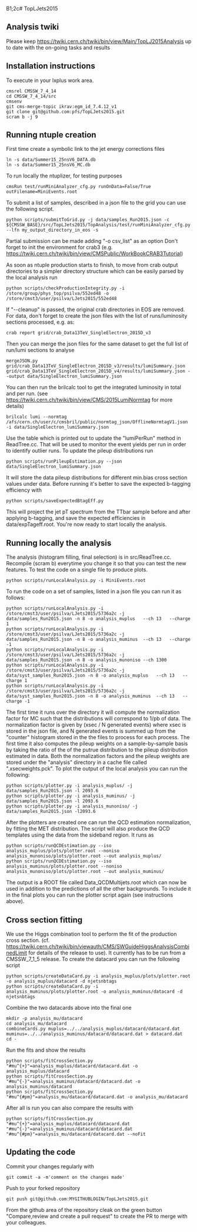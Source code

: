 B1;2c# TopLJets2015

## Analysis twiki
Please keep 
https://twiki.cern.ch/twiki/bin/view/Main/TopLJ2015Analysis
up to date with the on-going tasks and results

## Installation instructions
To execute in your lxplus work area.
```
cmsrel CMSSW_7_4_14
cd CMSSW_7_4_14/src
cmsenv
git cms-merge-topic ikrav:egm_id_7.4.12_v1
git clone git@github.com:pfs/TopLJets2015.git
scram b -j 9
```

## Running ntuple creation
First time create a symbolic link to the jet energy corrections files
```
ln -s data/Summer15_25nsV6_DATA.db
ln -s data/Summer15_25nsV6_MC.db
```
To run locally the ntuplizer, for testing purposes
```
cmsRun test/runMiniAnalyzer_cfg.py runOnData=False/True outFilename=MiniEvents.root
```
To submit a list of samples, described in a json file to the grid you can use the following script.
```
python scripts/submitToGrid.py -j data/samples_Run2015.json -c ${CMSSW_BASE}/src/TopLJets2015/TopAnalysis/test/runMiniAnalyzer_cfg.py --lfn my_output_directory_in_eos -s
```
Partial submission can be made adding "-o csv_list" as an option
Don't forget to init the environment for crab3
(e.g. https://twiki.cern.ch/twiki/bin/view/CMSPublic/WorkBookCRAB3Tutorial)

As soon as ntuple production starts to finish, to move from crab output directories to a simpler directory structure which can be easily parsed by the local analysis run 
```
python scripts/checkProductionIntegrity.py -i /store/group/phys_top/psilva/552ed48 -o /store/cmst3/user/psilva/LJets2015/552ed48
```
If "--cleanup" is passed, the original crab directories in EOS are removed.
For data, don't forget to create the json files with the list of runs/luminosity sections processed, e.g. as:
```
crab report grid/crab_Data13TeV_SingleElectron_2015D_v3
``` 
Then you can merge the json files for the same dataset to get the full list of run/lumi sections to analyse
```
mergeJSON.py grid/crab_Data13TeV_SingleElectron_2015D_v3/results/lumiSummary.json grid/crab_Data13TeV_SingleElectron_2015D_v4/results/lumiSummary.json --output data/SingleElectron_lumiSummary.json
```
You can then run the brilcalc tool to get the integrated luminosity in total and per run.
(see https://twiki.cern.ch/twiki/bin/view/CMS/2015LumiNormtag for more details)
```
brilcalc lumi --normtag /afs/cern.ch/user/c/cmsbril/public/normtag_json/OfflineNormtagV1.json -i data/SingleElectron_lumiSummary.json
```
Use the table which is printed out to update the "lumiPerRun" method in ReadTree.cc.
That will be used to monitor the event yields per run in order to identify outlier runs.
To update the pileup distributions run
```
python scripts/runPileupEstimation.py --json data/SingleElectron_lumiSummary.json
```
It will store the data pileup distributions for different min.bias cross section values under data.
Before running it's better to save the expected b-tagging efficiency with
```
python scripts/saveExpectedBtagEff.py 
```
This will project the jet pT spectrum from the TTbar sample before and after applying b-tagging,
and save the expected efficiencies in data/expTageff.root.
You're now ready to start locally the analysis.

## Running locally the analysis

The analysis (histogram filling, final selection) is in src/ReadTree.cc.
Recompile (scram b) everytime you change it so that you can test the new features.
To test the code on a single file to produce plots.
```
python scripts/runLocalAnalysis.py -i MiniEvents.root
```
To run the code on a set of samples, listed in a json file you can run it as follows:
```
python scripts/runLocalAnalysis.py -i /store/cmst3/user/psilva/LJets2015/5736a2c -j data/samples_Run2015.json -n 8 -o analysis_muplus   --ch 13   --charge 1
python scripts/runLocalAnalysis.py -i /store/cmst3/user/psilva/LJets2015/5736a2c -j data/samples_Run2015.json -n 8 -o analysis_muminus  --ch 13   --charge -1
python scripts/runLocalAnalysis.py -i /store/cmst3/user/psilva/LJets2015/5736a2c -j data/samples_Run2015.json -n 8 -o analysis_munoniso --ch 1300
python scripts/runLocalAnalysis.py -i /store/cmst3/user/psilva/LJets2015/5736a2c -j data/syst_samples_Run2015.json -n 8 -o analysis_muplus   --ch 13   --charge 1
python scripts/runLocalAnalysis.py -i /store/cmst3/user/psilva/LJets2015/5736a2c -j data/syst_samples_Run2015.json -n 8 -o analysis_muminus  --ch 13   --charge -1
```
The first time it runs over the directory it will compute the normalization factor for MC
such that the distributions will correspond to 1/pb of data.
The normalization factor is given by (xsec / N generated events)
where xsec is stored in the json file, and N generated events is summed up
from the "counter" histogram stored in the the files to process for each process.
The first time it also computes the pileup weights on a sample-by-sample basis
by taking the ratio of the of the putrue distribution to the pileup distribution estimated in data.
Both the normalization factors and the pileup weights are stored under the "analysis" directory
in a cache file called ".xsecweights.pck".
To plot the output of the local analysis you can run the following:
```
python scripts/plotter.py -i analysis_muplus/ -j data/samples_Run2015.json -l 2093.6
python scripts/plotter.py -i analysis_muminus/ -j data/samples_Run2015.json -l 2093.6
python scripts/plotter.py -i analysis_munoniso/ -j data/samples_Run2015.json -l2093.6
```
After the plotters are created one can run the QCD estimation normalization, by fitting the MET distribution.
The script will also produce the QCD templates using the data from the sideband region. It runs as
```
python scripts/runQCDEstimation.py --iso analysis_muplus/plots/plotter.root --noniso analysis_munoniso/plots/plotter.root --out analysis_muplus/
python scripts/runQCDEstimation.py --iso analysis_muminus/plots/plotter.root --noniso analysis_munoniso/plots/plotter.root --out analysis_muminus/
```
The output is a ROOT file called Data_QCDMultijets.root which can now be used in addition to the predictions of all the other backgrounds.
To include it in the final plots you can run the plotter script again (see instructions above).

## Cross section fitting
We use the Higgs combination tool to perform the fit of the production cross section.
(cf. https://twiki.cern.ch/twiki/bin/viewauth/CMS/SWGuideHiggsAnalysisCombinedLimit for details of the release to use).
It currently has to be run from a CMSSW_7_1_5 release.
To create the datacard you can run the following script
```
python scripts/createDataCard.py -i analysis_muplus/plots/plotter.root -o analysis_muplus/datacard -d njetsnbtags
python scripts/createDataCard.py -i analysis_muminus/plots/plotter.root -o analysis_muminus/datacard -d njetsnbtags
```
Combine the two datacards above into the final one
```
mkdir -p analysis_mu/datacard
cd analysis_mu/datacard
combineCards.py muplus=../../analysis_muplus/datacard/datacard.dat muminus=../../analysis_muminus/datacard/datacard.dat > datacard.dat
cd -
```
Run the fits and show the results
```
python scripts/fitCrossSection.py "#mu^{+}"=analysis_muplus/datacard/datacard.dat -o analysis_muplus/datacard
python scripts/fitCrossSection.py "#mu^{-}"=analysis_muminus/datacard/datacard.dat -o analysis_muminus/datacard
python scripts/fitCrossSection.py "#mu^{#pm}"=analysis_mu/datacard/datacard.dat -o analysis_mu/datacard
```
After all is run you can also compare the results with
```
python scripts/fitCrossSection.py "#mu^{+}"=analysis_muplus/datacard/datacard.dat  "#mu^{-}"=analysis_muminus/datacard/datacard.dat  "#mu^{#pm}"=analysis_mu/datacard/datacard.dat --noFit
```


## Updating the code

Commit your changes regularly with
```
git commit -a -m'comment on the changes made'
```
Push to your forked repository
```
git push git@github.com:MYGITHUBLOGIN/TopLJets2015.git
```
From the github area of the repository cleak on the green button "Compare,review and create a pull request"
to create the PR to merge with your colleagues.
